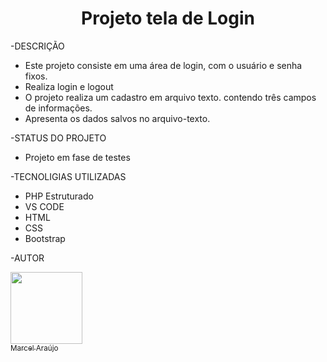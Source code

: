 <h1 align="center"> Projeto tela de Login </h1>

-DESCRIÇÃO
* Este projeto consiste em uma área de login, com o usuário e senha fixos.
* Realiza login e logout
* O projeto realiza um cadastro em arquivo texto. contendo três campos de
  informações.
* Apresenta os dados salvos no arquivo-texto.

-STATUS DO PROJETO
* Projeto em fase de testes

-TECNOLIGIAS UTILIZADAS
* PHP Estruturado
* VS CODE
* HTML
* CSS
* Bootstrap

-AUTOR

[<img src="https://avatars.githubusercontent.com/u/89671847?v=4" width=115><br><sub>   Marcel Araújo</sub>](https://github.com/araujomarcel)
